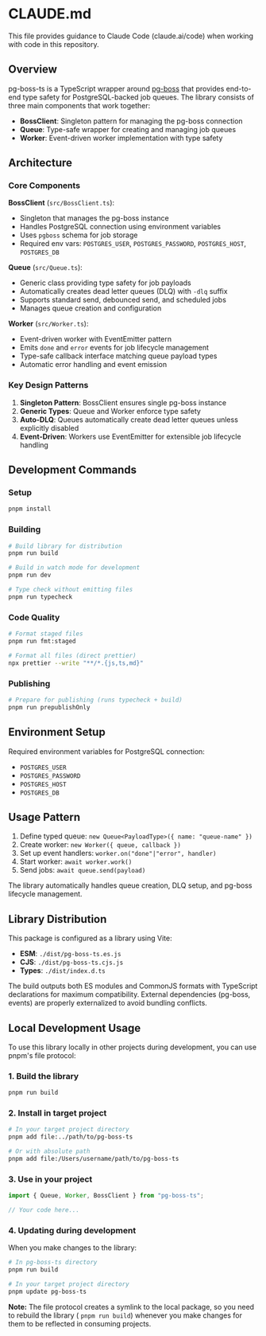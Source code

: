 # CLAUDE.md

This file provides guidance to Claude Code (claude.ai/code) when working with code in this repository.

## Overview

pg-boss-ts is a TypeScript wrapper around [pg-boss](https://github.com/timgit/pg-boss) that provides end-to-end type
safety for PostgreSQL-backed job queues. The library consists of three main components that work together:

- **BossClient**: Singleton pattern for managing the pg-boss connection
- **Queue**: Type-safe wrapper for creating and managing job queues
- **Worker**: Event-driven worker implementation with type safety

## Architecture

### Core Components

**BossClient** (`src/BossClient.ts`):

- Singleton that manages the pg-boss instance
- Handles PostgreSQL connection using environment variables
- Uses `pgboss` schema for job storage
- Required env vars: `POSTGRES_USER`, `POSTGRES_PASSWORD`, `POSTGRES_HOST`, `POSTGRES_DB`

**Queue** (`src/Queue.ts`):

- Generic class providing type safety for job payloads
- Automatically creates dead letter queues (DLQ) with `-dlq` suffix
- Supports standard send, debounced send, and scheduled jobs
- Manages queue creation and configuration

**Worker** (`src/Worker.ts`):

- Event-driven worker with EventEmitter pattern
- Emits `done` and `error` events for job lifecycle management
- Type-safe callback interface matching queue payload types
- Automatic error handling and event emission

### Key Design Patterns

1. **Singleton Pattern**: BossClient ensures single pg-boss instance
2. **Generic Types**: Queue<IPayload> and Worker<IPayload> enforce type safety
3. **Auto-DLQ**: Queues automatically create dead letter queues unless explicitly disabled
4. **Event-Driven**: Workers use EventEmitter for extensible job lifecycle handling

## Development Commands

### Setup

```bash
pnpm install
```

### Building

```bash
# Build library for distribution
pnpm run build

# Build in watch mode for development
pnpm run dev

# Type check without emitting files
pnpm run typecheck
```

### Code Quality

```bash
# Format staged files
pnpm run fmt:staged

# Format all files (direct prettier)
npx prettier --write "**/*.{js,ts,md}"
```

### Publishing

```bash
# Prepare for publishing (runs typecheck + build)
pnpm run prepublishOnly
```

## Environment Setup

Required environment variables for PostgreSQL connection:

- `POSTGRES_USER`
- `POSTGRES_PASSWORD`
- `POSTGRES_HOST`
- `POSTGRES_DB`

## Usage Pattern

1. Define typed queue: `new Queue<PayloadType>({ name: "queue-name" })`
2. Create worker: `new Worker({ queue, callback })`
3. Set up event handlers: `worker.on("done"|"error", handler)`
4. Start worker: `await worker.work()`
5. Send jobs: `await queue.send(payload)`

The library automatically handles queue creation, DLQ setup, and pg-boss lifecycle management.

## Library Distribution

This package is configured as a library using Vite:

- **ESM**: `./dist/pg-boss-ts.es.js`
- **CJS**: `./dist/pg-boss-ts.cjs.js`
- **Types**: `./dist/index.d.ts`

The build outputs both ES modules and CommonJS formats with TypeScript declarations for maximum compatibility. External
dependencies (pg-boss, events) are properly externalized to avoid bundling conflicts.

## Local Development Usage

To use this library locally in other projects during development, you can use pnpm's file protocol:

### 1. Build the library

```bash
pnpm run build
```

### 2. Install in target project

```bash
# In your target project directory
pnpm add file:../path/to/pg-boss-ts

# Or with absolute path
pnpm add file:/Users/username/path/to/pg-boss-ts
```

### 3. Use in your project

```typescript
import { Queue, Worker, BossClient } from "pg-boss-ts";

// Your code here...
```

### 4. Updating during development

When you make changes to the library:

```bash
# In pg-boss-ts directory
pnpm run build

# In your target project directory
pnpm update pg-boss-ts
```

**Note:** The file protocol creates a symlink to the local package, so you need to rebuild the library (
`pnpm run build`) whenever you make changes for them to be reflected in consuming projects.
